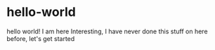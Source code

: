 # hello-world
hello world! I am here
Interesting, I have never done this stuff on here before, let's get started
